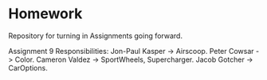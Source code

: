 # Homework
Repository for turning in Assignments going forward.

Assignment 9
  Responsibilities:
    Jon-Paul Kasper -> Airscoop.
    Peter Cowsar -> Color.
    Cameron Valdez -> SportWheels, Supercharger.
    Jacob Gotcher -> CarOptions.
